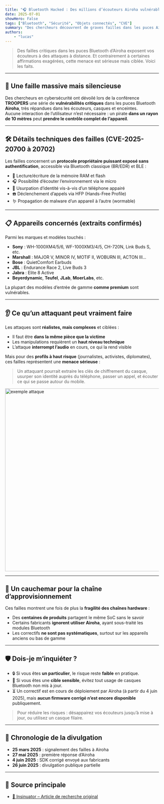```yaml
---
title: "🎧 Bluetooth Hacked : Des millions d’écouteurs Airoha vulnérables"
date: 2025-07-01
showHero: False
tags: ["Bluetooth", "Sécurité", "Objets connectés", "CVE"]
summary: "Des chercheurs découvrent de graves failles dans les puces Airoha équipant de nombreux écouteurs et casques Bluetooth. Des attaques possibles sans appairage, à distance, sur des modèles populaires de Sony, Marshall ou JBL."
authors:
    - "lucas"
---
```


> Des failles critiques dans les puces Bluetooth d’Airoha exposent vos écouteurs à des attaques à distance. Et contrairement à certaines affirmations exagérées, cette menace est sérieuse mais ciblée. Voici les faits.

---

## 🚨 Une faille massive mais silencieuse

Des chercheurs en cybersécurité ont dévoilé lors de la conférence **TROOPERS** une série de **vulnérabilités critiques** dans les puces Bluetooth **Airoha**, très répandues dans les écouteurs, casques et enceintes.  
Aucune interaction de l’utilisateur n’est nécessaire : un pirate **dans un rayon de 10 mètres** peut **prendre le contrôle complet de l’appareil**.

---

## 🛠️ Détails techniques des failles (CVE-2025-20700 à 20702)

Les failles concernent un **protocole propriétaire puissant exposé sans authentification**, accessible via Bluetooth classique (BR/EDR) et BLE :

- 📡 Lecture/écriture de la mémoire RAM et flash
- 🎧 Possibilité d’écouter l’environnement via le micro
- 📱 Usurpation d’identité vis-à-vis d’un téléphone appairé
- ☎️ Déclenchement d’appels via HFP (Hands-Free Profile)
- 🪱 Propagation de malware d’un appareil à l’autre (wormable)

---

## 📋 Appareils concernés (extraits confirmés)

Parmi les marques et modèles touchés :

- **Sony** : WH-1000XM4/5/6, WF-1000XM3/4/5, CH-720N, Link Buds S, etc.
- **Marshall** : MAJOR V, MINOR IV, MOTIF II, WOBURN III, ACTON III…
- **Bose** : QuietComfort Earbuds
- **JBL** : Endurance Race 2, Live Buds 3
- **Jabra** : Elite 8 Active
- **Beyerdynamic**, **Teufel**, **JLab**, **MoerLabs**, etc.

La plupart des modèles d’entrée de gamme **comme premium** sont vulnérables.

---

## 👂 Ce qu’un attaquant peut vraiment faire

Les attaques sont **réalistes, mais complexes** et ciblées :

- Il faut être **dans la même pièce que la victime**
- Les manipulations requièrent un **haut niveau technique**
- L’attaque **interrompt l’audio** en cours, ce qui la rend visible

Mais pour des **profils à haut risque** (journalistes, activistes, diplomates), ces failles représentent une **menace sérieuse** :

> Un attaquant pourrait extraire les clés de chiffrement du casque, usurper son identité auprès du téléphone, passer un appel, et écouter ce qui se passe autour du mobile.

<img src="exemple.png" alt="exemple attaque" style="width: 600px; height: auto; max-width: 100%;">

---

## 🧩 Un cauchemar pour la chaîne d’approvisionnement

Ces failles montrent une fois de plus la **fragilité des chaînes hardware** :

- Des **centaines de produits** partagent le même SoC sans le savoir
- Certains fabricants **ignorent utiliser Airoha**, ayant sous-traité les modules Bluetooth
- Les correctifs **ne sont pas systématiques**, surtout sur les appareils anciens ou bas de gamme

---

## 🛡️ Dois-je m’inquiéter ?

- 🔒 Si vous êtes **un particulier**, le risque reste **faible** en pratique.
- 🎯 Si vous êtes une **cible sensible**, évitez tout usage de casques Bluetooth non mis à jour.
- ⏳ Un correctif est en cours de déploiement par Airoha (à partir du 4 juin 2025), mais **aucun firmware corrigé n’est encore disponible** publiquement.

> Pour réduire les risques : désappairez vos écouteurs jusqu’à mise à jour, ou utilisez un casque filaire.

---

## 📅 Chronologie de la divulgation

- **25 mars 2025** : signalement des failles à Airoha
- **27 mai 2025** : première réponse d’Airoha
- **4 juin 2025** : SDK corrigé envoyé aux fabricants
- **26 juin 2025** : divulgation publique partielle

---

## 🔗 Source principale

- [🔗 Insinuator – Article de recherche original](https://insinuator.net/2025/06/airoha-bluetooth-security-vulnerabilities/)
